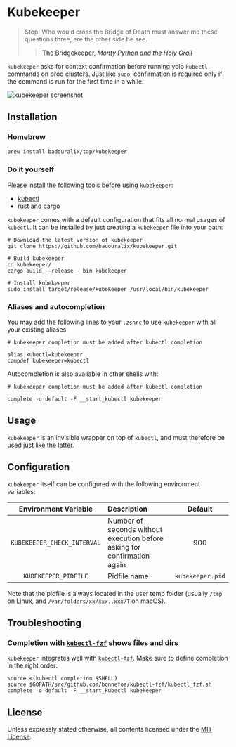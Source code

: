 # Kubekeeper

> Stop! Who would cross the Bridge of Death must answer me these questions three, ere the other side he see.
>
>> [The Bridgekeeper, _Monty Python and the Holy Grail_](https://www.youtube.com/watch?v=pWS8Mg-JWSg)

`kubekeeper` asks for context confirmation before running yolo `kubectl` commands on prod clusters. Just like `sudo`,
confirmation is required only if the command is run for the first time in a while.

![kubekeeper screenshot](https://user-images.githubusercontent.com/19719047/163849148-01c16c1d-3819-4f4b-a438-3a3f7eac5d32.png)

## Installation

### Homebrew

```bash
brew install badouralix/tap/kubekeeper
```

### Do it yourself

Please install the following tools before using `kubekeeper`:

- [kubectl](https://kubernetes.io/docs/tasks/tools/install-kubectl/)
- [rust and cargo](https://doc.rust-lang.org/cargo/getting-started/installation.html)

`kubekeeper` comes with a default configuration that fits all normal usages of `kubectl`. It can be installed by just
creating a `kubekeeper` file into your path:

```shell
# Download the latest version of kubekeeper
git clone https://github.com/badouralix/kubekeeper.git

# Build kubekeeper
cd kubekeeper/
cargo build --release --bin kubekeeper

# Install kubekeeper
sudo install target/release/kubekeeper /usr/local/bin/kubekeeper
```

### Aliases and autocompletion

You may add the following lines to your `.zshrc` to use `kubekeeper` with all your existing aliases:

```shell
# kubekeeper completion must be added after kubectl completion

alias kubectl=kubekeeper
compdef kubekeeper=kubectl
```

Autocompletion is also available in other shells with:

```shell
# kubekeeper completion must be added after kubectl completion

complete -o default -F __start_kubectl kubekeeper
```

## Usage

`kubekeeper` is an invisible wrapper on top of `kubectl`, and must therefore be used just like the latter.

## Configuration

`kubekeeper` itself can be configured with the following environment variables:

|    Environment Variable     | Description                                                              |     Default      |
| :-------------------------: | :----------------------------------------------------------------------- | :--------------: |
| `KUBEKEEPER_CHECK_INTERVAL` | Number of seconds without execution before asking for confirmation again |       900        |
|    `KUBEKEEPER_PIDFILE`     | Pidfile name                                                             | `kubekeeper.pid` |

Note that the pidfile is always located in the user temp folder (usually `/tmp` on Linux, and
`/var/folders/xx/xxx..xxx/T` on macOS).

## Troubleshooting

### Completion with [`kubectl-fzf`](https://github.com/bonnefoa/kubectl-fzf) shows files and dirs

`kubekeeper` integrates well with [`kubectl-fzf`](https://github.com/bonnefoa/kubectl-fzf). Make sure to define
completion in the right order:

```shell
source <(kubectl completion $SHELL)
source $GOPATH/src/github.com/bonnefoa/kubectl-fzf/kubectl_fzf.sh
complete -o default -F __start_kubectl kubekeeper
```

## License

Unless expressly stated otherwise, all contents licensed under the [MIT License](LICENSE).

